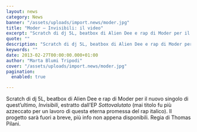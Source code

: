 ```yaml
---
layout: news
category: News
banner: "/assets/uploads/import.news/moder.jpg"
title: "Moder – Invisibili: il video"
excerpt: "Scratch di dj 5L, beatbox di Alien Dee e rap di Moder per il nuovo singolo di quest’ultimo, Invisibili, estratto dall’EP Sottovalutato (mai titolo fu più azzeccato per un lavoro di questa eterna promessa del rap italico). Il progetto sarà fuori a breve, più info non appena disponibili. Regia di Thomas Pilani.  "
quote: ""
description: "Scratch di dj 5L, beatbox di Alien Dee e rap di Moder per il nuovo singolo di quest’ultimo, Invisibili, estratto dall’EP Sottovalutato (mai titolo fu più azzeccato per un lavoro di questa eterna promessa del rap italico). Il progetto sarà fuori a breve, più info non appena disponibili. Regia di Thomas Pilani.  "
keywords: ""
date: 2013-02-27T00:00:00.000+01:00
author: "Marta Blumi Tripodi"
cover: "/assets/uploads/import.news/moder.jpg"
pagination:
  enabled: true

---
```


Scratch di dj 5L, beatbox di Alien Dee e rap di Moder per il nuovo singolo di quest’ultimo, _Invisibili_, estratto dall’EP _Sottovalutato_ (mai titolo fu più azzeccato per un lavoro di questa eterna promessa del rap italico). Il progetto sarà fuori a breve, più info non appena disponibili. Regia di Thomas Pilani.

  